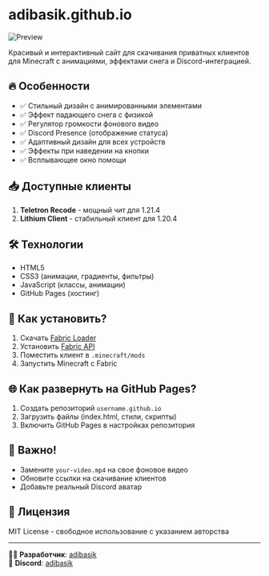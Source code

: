 # adibasik.github.io

![Preview](https://i.imgur.com/your-preview-image.png)

Красивый и интерактивный сайт для скачивания приватных клиентов для Minecraft с анимациями, эффектами снега и Discord-интеграцией.

## 🔥 Особенности
- ✅ Стильный дизайн с анимированными элементами
- ✅ Эффект падающего снега с физикой
- ✅ Регулятор громкости фонового видео
- ✅ Discord Presence (отображение статуса)
- ✅ Адаптивный дизайн для всех устройств
- ✅ Эффекты при наведении на кнопки
- ✅ Всплывающее окно помощи

## 📥 Доступные клиенты
1. **Teletron Recode** - мощный чит для 1.21.4
2. **Lithium Client** - стабильный клиент для 1.20.4

## 🛠 Технологии
- HTML5
- CSS3 (анимации, градиенты, фильтры)
- JavaScript (классы, анимации)
- GitHub Pages (хостинг)

## 🚀 Как установить?
1. Скачать [Fabric Loader](https://fabricmc.net/use/)
2. Установить [Fabric API](https://www.curseforge.com/minecraft/mc-mods/fabric-api)
3. Поместить клиент в `.minecraft/mods`
4. Запустить Minecraft с Fabric

## 🌐 Как развернуть на GitHub Pages?
1. Создать репозиторий `username.github.io`
2. Загрузить файлы (index.html, стили, скрипты)
3. Включить GitHub Pages в настройках репозитория

## 📌 Важно!
- Замените `your-video.mp4` на свое фоновое видео
- Обновите ссылки на скачивание клиентов
- Добавьте реальный Discord аватар

## 📜 Лицензия
MIT License - свободное использование с указанием авторства

---

👨‍💻 **Разработчик**: [adibasik](https://github.com/adibasik)  
💬 **Discord**: [adibasik](https://discord.com/users/775457932019892237)

